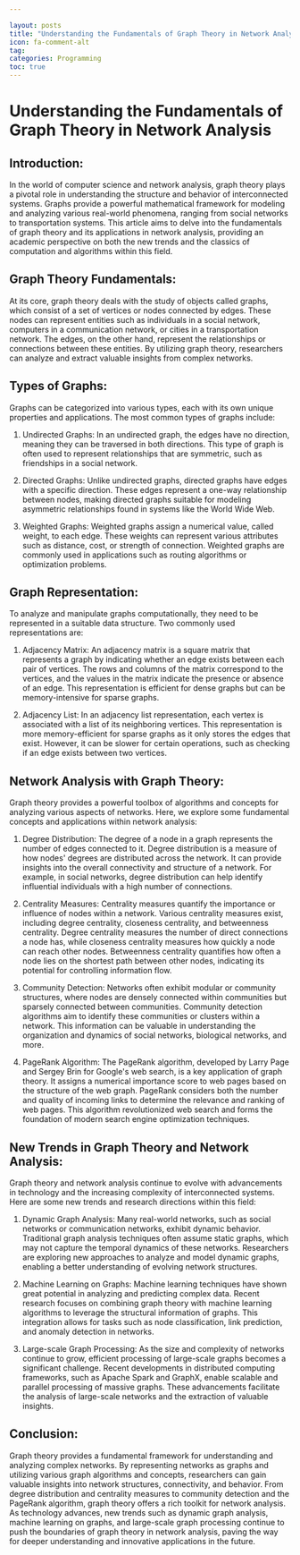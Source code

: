 ```yaml
---

layout: posts
title: "Understanding the Fundamentals of Graph Theory in Network Analysis"
icon: fa-comment-alt
tag:      
categories: Programming
toc: true
---
```




# Understanding the Fundamentals of Graph Theory in Network Analysis

## Introduction:

In the world of computer science and network analysis, graph theory plays a pivotal role in understanding the structure and behavior of interconnected systems. Graphs provide a powerful mathematical framework for modeling and analyzing various real-world phenomena, ranging from social networks to transportation systems. This article aims to delve into the fundamentals of graph theory and its applications in network analysis, providing an academic perspective on both the new trends and the classics of computation and algorithms within this field.

## Graph Theory Fundamentals:

At its core, graph theory deals with the study of objects called graphs, which consist of a set of vertices or nodes connected by edges. These nodes can represent entities such as individuals in a social network, computers in a communication network, or cities in a transportation network. The edges, on the other hand, represent the relationships or connections between these entities. By utilizing graph theory, researchers can analyze and extract valuable insights from complex networks.

## Types of Graphs:

Graphs can be categorized into various types, each with its own unique properties and applications. The most common types of graphs include:

1. Undirected Graphs:
In an undirected graph, the edges have no direction, meaning they can be traversed in both directions. This type of graph is often used to represent relationships that are symmetric, such as friendships in a social network.

2. Directed Graphs:
Unlike undirected graphs, directed graphs have edges with a specific direction. These edges represent a one-way relationship between nodes, making directed graphs suitable for modeling asymmetric relationships found in systems like the World Wide Web.

3. Weighted Graphs:
Weighted graphs assign a numerical value, called weight, to each edge. These weights can represent various attributes such as distance, cost, or strength of connection. Weighted graphs are commonly used in applications such as routing algorithms or optimization problems.

## Graph Representation:

To analyze and manipulate graphs computationally, they need to be represented in a suitable data structure. Two commonly used representations are:

1. Adjacency Matrix:
An adjacency matrix is a square matrix that represents a graph by indicating whether an edge exists between each pair of vertices. The rows and columns of the matrix correspond to the vertices, and the values in the matrix indicate the presence or absence of an edge. This representation is efficient for dense graphs but can be memory-intensive for sparse graphs.

2. Adjacency List:
In an adjacency list representation, each vertex is associated with a list of its neighboring vertices. This representation is more memory-efficient for sparse graphs as it only stores the edges that exist. However, it can be slower for certain operations, such as checking if an edge exists between two vertices.

## Network Analysis with Graph Theory:

Graph theory provides a powerful toolbox of algorithms and concepts for analyzing various aspects of networks. Here, we explore some fundamental concepts and applications within network analysis:

1. Degree Distribution:
The degree of a node in a graph represents the number of edges connected to it. Degree distribution is a measure of how nodes' degrees are distributed across the network. It can provide insights into the overall connectivity and structure of a network. For example, in social networks, degree distribution can help identify influential individuals with a high number of connections.

2. Centrality Measures:
Centrality measures quantify the importance or influence of nodes within a network. Various centrality measures exist, including degree centrality, closeness centrality, and betweenness centrality. Degree centrality measures the number of direct connections a node has, while closeness centrality measures how quickly a node can reach other nodes. Betweenness centrality quantifies how often a node lies on the shortest path between other nodes, indicating its potential for controlling information flow.

3. Community Detection:
Networks often exhibit modular or community structures, where nodes are densely connected within communities but sparsely connected between communities. Community detection algorithms aim to identify these communities or clusters within a network. This information can be valuable in understanding the organization and dynamics of social networks, biological networks, and more.

4. PageRank Algorithm:
The PageRank algorithm, developed by Larry Page and Sergey Brin for Google's web search, is a key application of graph theory. It assigns a numerical importance score to web pages based on the structure of the web graph. PageRank considers both the number and quality of incoming links to determine the relevance and ranking of web pages. This algorithm revolutionized web search and forms the foundation of modern search engine optimization techniques.

## New Trends in Graph Theory and Network Analysis:

Graph theory and network analysis continue to evolve with advancements in technology and the increasing complexity of interconnected systems. Here are some new trends and research directions within this field:

1. Dynamic Graph Analysis:
Many real-world networks, such as social networks or communication networks, exhibit dynamic behavior. Traditional graph analysis techniques often assume static graphs, which may not capture the temporal dynamics of these networks. Researchers are exploring new approaches to analyze and model dynamic graphs, enabling a better understanding of evolving network structures.

2. Machine Learning on Graphs:
Machine learning techniques have shown great potential in analyzing and predicting complex data. Recent research focuses on combining graph theory with machine learning algorithms to leverage the structural information of graphs. This integration allows for tasks such as node classification, link prediction, and anomaly detection in networks.

3. Large-scale Graph Processing:
As the size and complexity of networks continue to grow, efficient processing of large-scale graphs becomes a significant challenge. Recent developments in distributed computing frameworks, such as Apache Spark and GraphX, enable scalable and parallel processing of massive graphs. These advancements facilitate the analysis of large-scale networks and the extraction of valuable insights.

## Conclusion:

Graph theory provides a fundamental framework for understanding and analyzing complex networks. By representing networks as graphs and utilizing various graph algorithms and concepts, researchers can gain valuable insights into network structures, connectivity, and behavior. From degree distribution and centrality measures to community detection and the PageRank algorithm, graph theory offers a rich toolkit for network analysis. As technology advances, new trends such as dynamic graph analysis, machine learning on graphs, and large-scale graph processing continue to push the boundaries of graph theory in network analysis, paving the way for deeper understanding and innovative applications in the future.